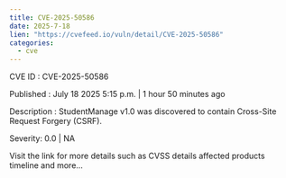 ```yaml
--- 
title: CVE-2025-50586
date: 2025-7-18
lien: "https://cvefeed.io/vuln/detail/CVE-2025-50586"
categories:
  - cve
---
```


CVE ID : CVE-2025-50586

Published :  July 18
2025
5:15 p.m. | 1 hour
50 minutes ago

Description : StudentManage v1.0 was discovered to contain Cross-Site Request Forgery (CSRF).

Severity: 0.0 | NA

Visit the link for more details
such as CVSS details
affected products
timeline
and more...
